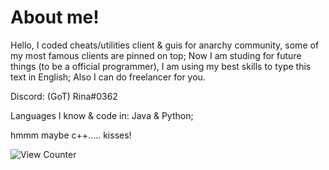 # About me!
Hello, I coded cheats/utilities client & guis for anarchy community, some of my most famous clients are pinned on top;
Now I am studing for future things (to be a official programmer), I am using my best skills to type this text in English;
Also I can do freelancer for you.

Discord: (GoT) Rina#0362

Languages I know & code in: Java & Python;

hmmm maybe c++.....
kisses!

<img src="https://komarev.com/ghpvc/?username=SirRina&style=flat-square" alt="View Counter"/>
